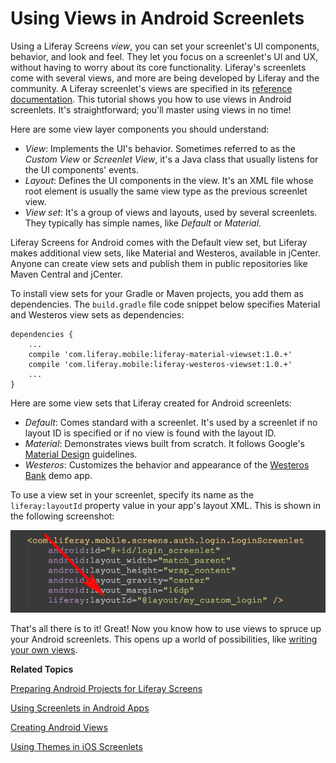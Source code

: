 # Using Views in Android Screenlets [](id=using-views-in-android-screenlets)

Using a Liferay Screens *view*, you can set your screenlet's UI components,
behavior, and look and feel. They let you focus on a screenlet's UI and UX,
without having to worry about its core functionality. Liferay's screenlets come
with several views, and more are being developed by Liferay and the community. A
Liferay screenlet's views are specified in its
[reference documentation](/develop/reference/-/knowledge_base/6-2/screenlets-in-liferay-screens-for-android).
This tutorial shows you how to use views in Android screenlets. It's
straightforward; you'll master using views in no time!

Here are some view layer components you should understand: 

- *View*: Implements the UI's behavior. Sometimes referred to as the *Custom
  View* or *Screenlet View*, it's a Java class that usually listens for the UI
  components' events.
- *Layout*: Defines the UI components in the view. It's an XML file whose root
  element is usually the same view type as the previous screenlet view.
- *View set*: It's a group of views and layouts, used by several
  screenlets. They typically has simple names, like *Default* or *Material*. 

Liferay Screens for Android comes with the Default view set, but Liferay makes
additional view sets, like Material and Westeros, available in jCenter. Anyone
can create view sets and publish them in public repositories like Maven Central
and jCenter. 

To install view sets for your Gradle or Maven projects, you add them as
dependencies. The `build.gradle` file code snippet below specifies Material and
Westeros view sets as dependencies: 

    dependencies {
        ...
        compile 'com.liferay.mobile:liferay-material-viewset:1.0.+'
        compile 'com.liferay.mobile:liferay-westeros-viewset:1.0.+'	
        ...
    }

Here are some view sets that Liferay created for Android screenlets:

- *Default*: Comes standard with a screenlet. It's used by a screenlet if no
  layout ID is specified or if no view is found with the layout ID.
- *Material*: Demonstrates views built from scratch. It follows Google's
  [Material Design](https://developer.android.com/design/material/index.html) 
  guidelines. 
- *Westeros*: Customizes the behavior and appearance of the
  [Westeros Bank](https://github.com/liferay/liferay-screens/tree/master/android/samples/bankofwesteros) 
  demo app. 

To use a view set in your screenlet, specify its name as the `liferay:layoutId`
property value in your app's layout XML. This is shown in the following
screenshot: 

![Figure 1: You can set a screenlet's layout via its `liferay:layoutId` attribute.](../../images/screens-android-layoutid-xml.png)

That's all there is to it! Great! Now you know how to use views to spruce up 
your Android screenlets. This opens up a world of possibilities, like 
[writing your own views](/develop/tutorials/-/knowledge_base/6-2/creating-android-views). 

**Related Topics**

[Preparing Android Projects for Liferay Screens](/develop/tutorials/-/knowledge_base/6-2/preparing-android-projects-for-liferay-screens)

[Using Screenlets in Android Apps](/develop/tutorials/-/knowledge_base/6-2/using-screenlets-in-android-apps)

[Creating Android Views](/develop/tutorials/-/knowledge_base/6-2/creating-android-views)

[Using Themes in iOS Screenlets](/develop/tutorials/-/knowledge_base/6-2/using-themes-in-ios-screenlets)
